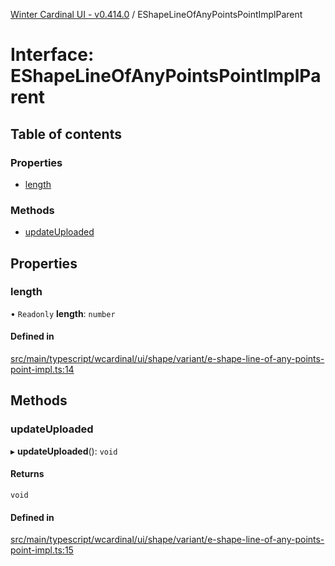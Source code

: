 [Winter Cardinal UI - v0.414.0](../index.md) / EShapeLineOfAnyPointsPointImplParent

# Interface: EShapeLineOfAnyPointsPointImplParent

## Table of contents

### Properties

- [length](EShapeLineOfAnyPointsPointImplParent.md#length)

### Methods

- [updateUploaded](EShapeLineOfAnyPointsPointImplParent.md#updateuploaded)

## Properties

### length

• `Readonly` **length**: `number`

#### Defined in

[src/main/typescript/wcardinal/ui/shape/variant/e-shape-line-of-any-points-point-impl.ts:14](https://github.com/winter-cardinal/winter-cardinal-ui/blob/v0.414.0/src/main/typescript/wcardinal/ui/shape/variant/e-shape-line-of-any-points-point-impl.ts#L14)

## Methods

### updateUploaded

▸ **updateUploaded**(): `void`

#### Returns

`void`

#### Defined in

[src/main/typescript/wcardinal/ui/shape/variant/e-shape-line-of-any-points-point-impl.ts:15](https://github.com/winter-cardinal/winter-cardinal-ui/blob/v0.414.0/src/main/typescript/wcardinal/ui/shape/variant/e-shape-line-of-any-points-point-impl.ts#L15)
